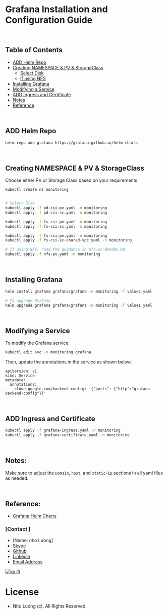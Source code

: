# Grafana Installation and Configuration Guide

<br/>

## Table of Contents

- [ADD Helm Repo](#add-helm-repo)
- [Creating NAMESPACE & PV & StorageClass](#creating-namespace--pv--storageclass)
  - [Select Disk](#select-disk)
  - [If using NFS](#if-using-nfs)
- [Installing Grafana](#installing-grafana)
- [Modifying a Service](#modifying-a-service)
- [ADD Ingress and Certificate](#add-ingress-and-certificate)
- [Notes](#notes)
- [Reference](#reference)

<br/>

## ADD Helm Repo

```bash
helm repo add grafana https://grafana.github.io/helm-charts
```

<br/>

## Creating NAMESPACE & PV & StorageClass

Choose either PV or Storage Class based on your requirements.

```bash
kubectl create ns monitoring


# Select Disk 
kubectl apply -f pd-csi-pv.yaml -n monitoring
kubectl apply -f pd-csi-sc.yaml -n monitoring  

kubectl apply -f fs-csi-pv.yaml -n monitoring
kubectl apply -f fs-csi-sc.yaml -n monitoring

kubectl apply -f fs-csi-pv.yaml -n monitoring
kubectl apply -f fs-csi-sc-shared-vpc.yaml -n monitoring

# If using NFS, read the guidance in nfs-sc-Readme.md
kubectl apply -f nfs-pv.yaml -n monitoring
```

<br/>

## Installing Grafana

```bash
helm install grafana grafana/grafana -n monitoring -f values.yaml

# To upgrade Grafana
helm upgrade grafana grafana/grafana -n monitoring -f values.yaml
```

<br/>

## Modifying a Service

To modify the Grafana service:

```bash
kubectl edit svc -n monitoring grafana
```

Then, update the annotations in the service as shown below:

```
apiVersion: v1
kind: Service
metadata:
  annotations:
    cloud.google.com/backend-config: '{"ports": {"http":"grafana-backend-config"}}'
```

<br/>

## ADD Ingress and Certificate

```bash
kubectl apply -f grafana-ingress.yaml -n monitoring
kubectl apply -f grafana-certificate.yaml -n monitoring
```

<br/>

## Notes:

Make sure to adjust the `Domain`, `host`, and `static-ip` sections in all yaml files as needed.

<br/>

## Reference:

- [Grafana Helm Charts](https://github.com/grafana/helm-charts)

### [Contact ]
* [Name: nho Luong]
* [Skype](luongutnho_skype)
* [Github](https://github.com/nholuongut/)
* [Linkedin](https://www.linkedin.com/in/nholuong/)
* [Email Address](luongutnho@hotmail.com) 

[![ko-fi](https://ko-fi.com/img/githubbutton_sm.svg)](https://ko-fi.com/nholuong)

# License
* Nho Luong (c). All Rights Reserved.
